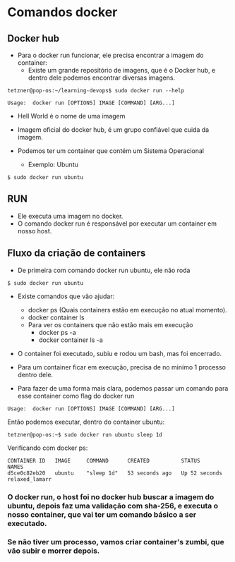 # Comandos docker

## Docker hub

- Para o docker run funcionar, ele precisa encontrar a imagem do container:
    - Existe um grande repositório de imagens, que é o Docker hub, e dentro dele podemos encontrar diversas imagens.
```
tetzner@pop-os:~/learning-devops$ sudo docker run --help

Usage:  docker run [OPTIONS] IMAGE [COMMAND] [ARG...]
```
   - Hell World é o nome de uma imagem
- Imagem oficial do docker hub, é um grupo confiável que cuida da imagem.

- Podemos ter um container que contém um Sistema Operacional
    - Exemplo: Ubuntu

```
$ sudo docker run ubuntu
```
## RUN

- Ele executa uma imagem no docker.
- O comando docker run é responsável por executar um container em nosso host.

## Fluxo da criação de containers

- De primeira com comando docker run ubuntu, ele não roda

```
$ sudo docker run ubuntu
```

- Existe comandos que vão ajudar:
    - docker ps (Quais containers estão em execução no atual momento).
    - docker container ls
    - Para ver os containers que não estão mais em execução
        - docker ps -a
        - docker container ls -a

- O container foi executado, subiu e rodou um bash, mas foi encerrado.
- Para um container ficar em execução, precisa de no minímo 1 processo dentro dele.

- Para fazer de uma forma mais clara, podemos passar um comando para esse container como flag do docker run

```
Usage:  docker run [OPTIONS] IMAGE [COMMAND] [ARG...]
```

Então podemos executar, dentro do container ubuntu:

```
tetzner@pop-os:~$ sudo docker run ubuntu sleep 1d
```

Verificando com docker ps:

```
CONTAINER ID   IMAGE     COMMAND      CREATED          STATUS             NAMES
d5ce0c82eb20   ubuntu    "sleep 1d"   53 seconds ago   Up 52 seconds    relaxed_lamarr
```

### O docker run, o host foi no docker hub buscar a imagem do ubuntu, depois faz uma validação com sha-256, e executa o nosso container, que vai ter um comando básico a ser executado.

### Se não tiver um processo, vamos criar container's zumbi, que vão subir e morrer depois.

